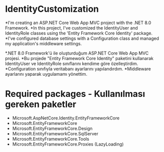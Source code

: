# IdentityCustomization
*I'm creating an ASP.NET Core Web App MVC project with the .NET 8.0 Framework. 
*In this project, I've customized the IdentityUser and IdentityRole classes using the 'Entity Framework Core Identity' package. 
*I've configured database settings with a Configuration class and managed my application's middleware settings.

*.NET 8.0 Framework'ü ile oluşturduğum ASP.NET Core Web App MVC projesi. 
*Bu projede "Entity Framework Core Identity" paketini kullanarak IdentityUser ve IdentityRole sınıflarını kendime göre özelleştirdim. 
*Configuration sınıfıyla veritabanı ayarlarını yapılandırdım. 
*Middleware ayarlarını yaparak uygulamamı yönettim. 

# Required packages - Kullanılması gereken paketler
- Microsoft.AspNetCore.Identity.EntityFrameworkCore
- Microsoft.EntityFrameworkCore
- Microsoft.EntityFrameworkCore.Design
- Microsoft.EntityFrameworkCore.SqlServer
- Microsoft.EntityFrameworkCore.Tools
- Microsoft.EntityFrameworkCore.Proxies (LazyLoading)